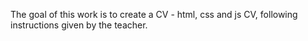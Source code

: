 The goal of this work is to create a CV - html, css and js CV, following instructions given by the teacher.
